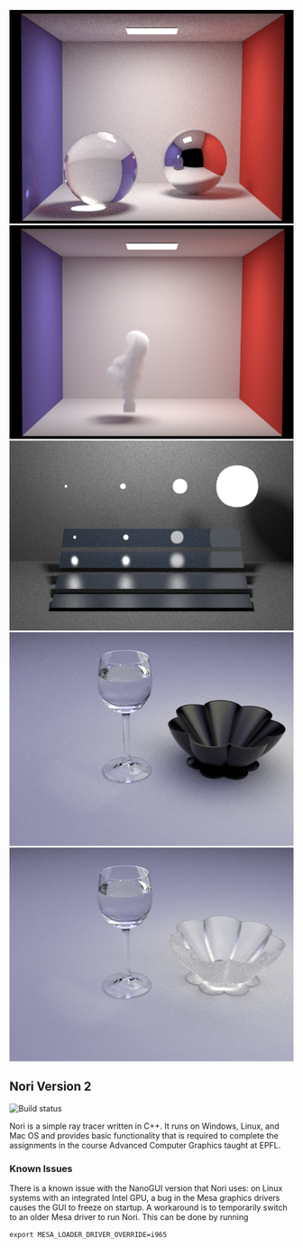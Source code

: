 [![CBox](https://github.com/moonlovelj/nori/blob/master/scenes/pa5/cbox/cbox_ems.png)](https://github.com/moonlovelj/nori/blob/master/scenes/pa5/cbox/cbox_ems.png)
[![CBox with smoke](https://github.com/moonlovelj/nori/blob/master/scenes/volume/cbox_smoke.png)](https://github.com/moonlovelj/nori/blob/master/scenes/volume/cbox_smoke.png)
[![vech](https://github.com/moonlovelj/nori/blob/master/scenes/pa5/veach_mi/veach_mis.png)](https://github.com/moonlovelj/nori/blob/master/scenes/pa5/veach_mi/veach_mis.png)
[![table](https://github.com/moonlovelj/nori/blob/master/scenes/pa5/table/table_mis.png)](https://github.com/moonlovelj/nori/blob/master/scenes/pa5/table/table_mis.png)
[![table rouch dielectic](https://github.com/moonlovelj/nori/blob/master/scenes/pa5/table/table_ajax_mis.png)](https://github.com/moonlovelj/nori/blob/master/scenes/pa5/table/table_ajax_mis.png)

## Nori Version 2
![Build status](https://github.com/wjakob/nori/workflows/Build/badge.svg)

Nori is a simple ray tracer written in C++. It runs on Windows, Linux, and
Mac OS and provides basic functionality that is required to complete the
assignments in the course Advanced Computer Graphics taught at EPFL.

### Known Issues
There is a known issue with the NanoGUI version that Nori uses: on Linux systems with an integrated Intel GPU, a bug in the Mesa graphics drivers causes the GUI to freeze on startup. A workaround is to temporarily switch to an older Mesa driver to run Nori. This can be done by running
```
export MESA_LOADER_DRIVER_OVERRIDE=i965
```

